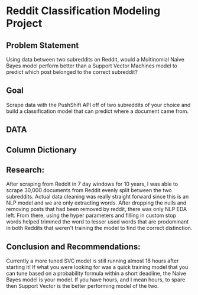 # Reddit Classification Modeling Project


## Problem Statement

Using data between two subreddits on Reddit, would a Multinomial Naive Bayes model perform better than a Support Vector Machines model to predict which post belonged to the correct subreddit?

## Goal

Scrape data with the PushShift API off of two subreddits of your choice and build a classification model that can predict where a document came from.

## DATA






## Column Dictionary







## Research:

After scraping from Reddit in 7 day windows for 10 years, I was able to scrape 30,000 documents from Reddit evenly split between the two subreddits. Actual data cleaning was really straight forward since this is an NLP model and we are only extracting words. After dropping the nulls and removing posts that had been removed by reddit, there was only NLP EDA left. From there, using the hyper parameters and filling in custom stop words helped trimmed the word to lesser used words that are prodominant in both Reddits that weren't training the model to find the correct distinction.


## Conclusion and Recommendations:

Currently a more tuned SVC model is still running almost 18 hours after starting it! If what you were looking for was a quick training model that you can tune based on a probability formula within a short deadline, the Naive Bayes model is your model. If you have hours, and I mean hours, to spare then Support Vector is the better performing model of the two.
